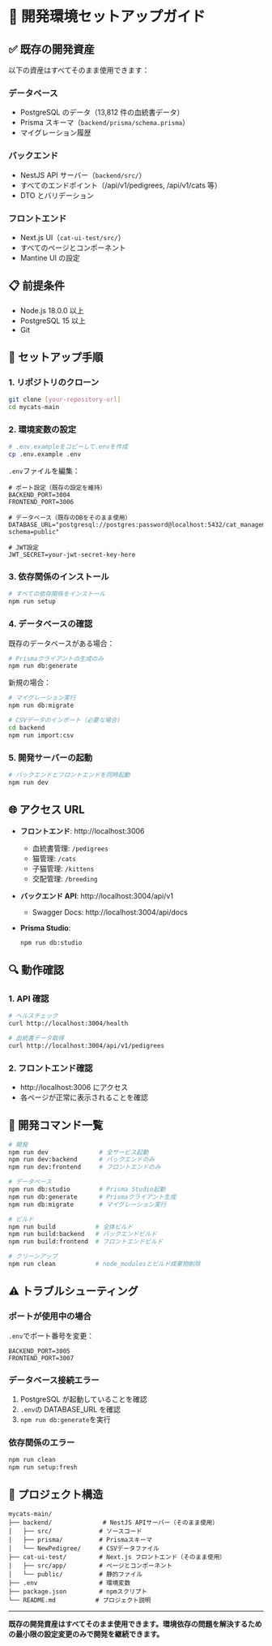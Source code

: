# 🚀 開発環境セットアップガイド

## ✅ 既存の開発資産

以下の資産はすべてそのまま使用できます：

### データベース

- PostgreSQL のデータ（13,812 件の血統書データ）
- Prisma スキーマ（`backend/prisma/schema.prisma`）
- マイグレーション履歴

### バックエンド

- NestJS API サーバー（`backend/src/`）
- すべてのエンドポイント（/api/v1/pedigrees, /api/v1/cats 等）
- DTO とバリデーション

### フロントエンド

- Next.js UI（`cat-ui-test/src/`）
- すべてのページとコンポーネント
- Mantine UI の設定

## 📋 前提条件

- Node.js 18.0.0 以上
- PostgreSQL 15 以上
- Git

## 🔧 セットアップ手順

### 1. リポジトリのクローン

```bash
git clone [your-repository-url]
cd mycats-main
```

### 2. 環境変数の設定

```bash
# .env.exampleをコピーして.envを作成
cp .env.example .env
```

`.env`ファイルを編集：

```env
# ポート設定（既存の設定を維持）
BACKEND_PORT=3004
FRONTEND_PORT=3006

# データベース（既存のDBをそのまま使用）
DATABASE_URL="postgresql://postgres:password@localhost:5432/cat_management?schema=public"

# JWT設定
JWT_SECRET=your-jwt-secret-key-here
```

### 3. 依存関係のインストール

```bash
# すべての依存関係をインストール
npm run setup
```

### 4. データベースの確認

既存のデータベースがある場合：

```bash
# Prismaクライアントの生成のみ
npm run db:generate
```

新規の場合：

```bash
# マイグレーション実行
npm run db:migrate

# CSVデータのインポート（必要な場合）
cd backend
npm run import:csv
```

### 5. 開発サーバーの起動

```bash
# バックエンドとフロントエンドを同時起動
npm run dev
```

## 🌐 アクセス URL

- **フロントエンド**: http://localhost:3006

  - 血統書管理: `/pedigrees`
  - 猫管理: `/cats`
  - 子猫管理: `/kittens`
  - 交配管理: `/breeding`

- **バックエンド API**: http://localhost:3004/api/v1

  - Swagger Docs: http://localhost:3004/api/docs

- **Prisma Studio**:
  ```bash
  npm run db:studio
  ```

## 🔍 動作確認

### 1. API 確認

```bash
# ヘルスチェック
curl http://localhost:3004/health

# 血統書データ取得
curl http://localhost:3004/api/v1/pedigrees
```

### 2. フロントエンド確認

- http://localhost:3006 にアクセス
- 各ページが正常に表示されることを確認

## 📝 開発コマンド一覧

```bash
# 開発
npm run dev              # 全サービス起動
npm run dev:backend      # バックエンドのみ
npm run dev:frontend     # フロントエンドのみ

# データベース
npm run db:studio        # Prisma Studio起動
npm run db:generate      # Prismaクライアント生成
npm run db:migrate       # マイグレーション実行

# ビルド
npm run build           # 全体ビルド
npm run build:backend   # バックエンドビルド
npm run build:frontend  # フロントエンドビルド

# クリーンアップ
npm run clean           # node_modulesとビルド成果物削除
```

## ⚠️ トラブルシューティング

### ポートが使用中の場合

`.env`でポート番号を変更：

```env
BACKEND_PORT=3005
FRONTEND_PORT=3007
```

### データベース接続エラー

1. PostgreSQL が起動していることを確認
2. `.env`の DATABASE_URL を確認
3. `npm run db:generate`を実行

### 依存関係のエラー

```bash
npm run clean
npm run setup:fresh
```

## 📂 プロジェクト構造

```
mycats-main/
├── backend/              # NestJS APIサーバー（そのまま使用）
│   ├── src/             # ソースコード
│   ├── prisma/          # Prismaスキーマ
│   └── NewPedigree/     # CSVデータファイル
├── cat-ui-test/         # Next.js フロントエンド（そのまま使用）
│   ├── src/app/         # ページとコンポーネント
│   └── public/          # 静的ファイル
├── .env                 # 環境変数
├── package.json         # npmスクリプト
└── README.md           # プロジェクト説明
```

---

**既存の開発資産はすべてそのまま使用できます。環境依存の問題を解決するための最小限の設定変更のみで開発を継続できます。**
